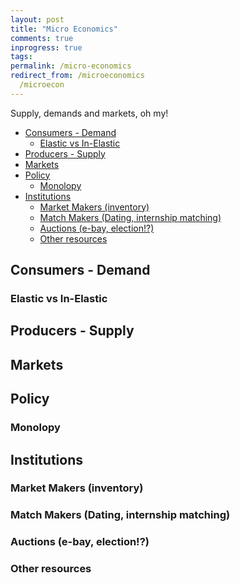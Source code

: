 ```yaml
---
layout: post
title: "Micro Economics"
comments: true
inprogress: true
tags:
permalink: /micro-economics
redirect_from: /microeconomics
  /microecon
---
```


Supply, demands and markets, oh my!

<!-- prettier-ignore-start -->
<!-- vim-markdown-toc-start -->

- [Consumers - Demand](#consumers---demand)
    - [Elastic vs In-Elastic](#elastic-vs-in-elastic)
- [Producers - Supply](#producers---supply)
- [Markets](#markets)
- [Policy](#policy)
    - [Monolopy](#monolopy)
- [Institutions](#institutions)
    - [Market Makers (inventory)](#market-makers-inventory)
    - [Match Makers (Dating, internship matching)](#match-makers-dating-internship-matching)
    - [Auctions (e-bay, election!?)](#auctions-e-bay-election)
    - [Other resources](#other-resources)

<!-- vim-markdown-toc-end -->
<!-- prettier-ignore-end -->

## Consumers - Demand

### Elastic vs In-Elastic

## Producers - Supply

## Markets

## Policy

### Monolopy

## Institutions

### Market Makers (inventory)

### Match Makers (Dating, internship matching)

### Auctions (e-bay, election!?)

### Other resources
